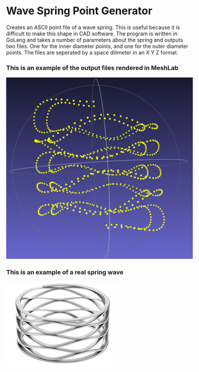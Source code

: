 # Wave Spring Point Generator
Creates an ASCII point file of a wave spring. This is useful because it is difficult to make this shape in CAD software. The program is written in GoLang and takes a number of parameters about the spring and outputs two files. One for the inner diameter points, and one for the outer diameter points. The files are seperated by a space dilimeter in an X Y Z format.

### This is an example of the output files rendered in MeshLab
![Image of Point Cloud](https://github.com/JasonHassold/WaveSpringPointGenerator/blob/master/point%20cloud%20spring.PNG)

### This is an example of a real spring wave
![Image of Wave Spring](https://github.com/JasonHassold/WaveSpringPointGenerator/blob/master/wave%20spring.jpg)
